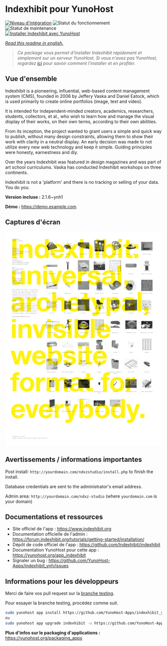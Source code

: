 <!--
N.B.: This README was automatically generated by https://github.com/YunoHost/apps/tree/master/tools/README-generator
It shall NOT be edited by hand.
-->

# Indexhibit pour YunoHost

[![Niveau d'intégration](https://dash.yunohost.org/integration/indexhibit.svg)](https://dash.yunohost.org/appci/app/indexhibit) ![Statut du fonctionnement](https://ci-apps.yunohost.org/ci/badges/indexhibit.status.svg) ![Statut de maintenance](https://ci-apps.yunohost.org/ci/badges/indexhibit.maintain.svg)  
[![Installer Indexhibit avec YunoHost](https://install-app.yunohost.org/install-with-yunohost.svg)](https://install-app.yunohost.org/?app=indexhibit)

*[Read this readme in english.](./README.md)*

> *Ce package vous permet d'installer Indexhibit rapidement et simplement sur un serveur YunoHost.
Si vous n'avez pas YunoHost, regardez [ici](https://yunohost.org/#/install) pour savoir comment l'installer et en profiter.*

## Vue d'ensemble

Indexhibit is a pioneering, influential, web-based content management system (CMS), founded in 2006 by Jeffery Vaska and Daniel Eatock, which is used primarily to create online portfolios (image, text and video).

It is intended for independent-minded creators, academics, researchers, students, collectors, et al., who wish to learn how and manage the visual display of their works, on their own terms, according to their own abilities.

From its inception, the project wanted to grant users a simple and quick way to publish, without many design constraints, allowing them to show their work with clarity in a neutral display. An early decision was made to not utilize every new web technology and keep it simple. Guiding principles were honesty, earnestness and diy.

Over the years Indexhibit was featured in design magazines and was part of art school curriculums. Vaska has conducted Indexhibit workshops on three continents.

Indexhibit is not a 'platform' and there is no tracking or selling of your data. You do you.

**Version incluse :** 2.1.6~ynh1


**Démo :** https://demo.example.com

## Captures d'écran

![Capture d'écran de Indexhibit](./doc/screenshots/146_indexhibit.png)

## Avertissements / informations importantes

Post install: `http://yourdomain.com/ndxzstudio/install.php` to finish the install.

Database credentials are sent to the administrator's email address.

Admin area: `http://yourdomain.com/ndxz-studio` (where `yourdomain.com` is your domain)


## Documentations et ressources

* Site officiel de l'app : <https://www.indexhibit.org>
* Documentation officielle de l'admin : <https://forum.indexhibit.org/tutorials/getting-started/installation/>
* Dépôt de code officiel de l'app : <https://github.com/Indexhibit/indexhibit>
* Documentation YunoHost pour cette app : <https://yunohost.org/app_indexhibit>
* Signaler un bug : <https://github.com/YunoHost-Apps/indexhibit_ynh/issues>

## Informations pour les développeurs

Merci de faire vos pull request sur la [branche testing](https://github.com/YunoHost-Apps/indexhibit_ynh/tree/testing).

Pour essayer la branche testing, procédez comme suit.

``` bash
sudo yunohost app install https://github.com/YunoHost-Apps/indexhibit_ynh/tree/testing --debug
ou
sudo yunohost app upgrade indexhibit -u https://github.com/YunoHost-Apps/indexhibit_ynh/tree/testing --debug
```

**Plus d'infos sur le packaging d'applications :** <https://yunohost.org/packaging_apps>
